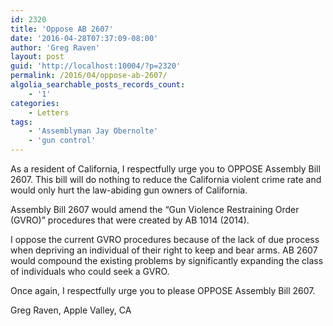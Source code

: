 ```yaml
---
id: 2320
title: 'Oppose AB 2607'
date: '2016-04-28T07:37:09-08:00'
author: 'Greg Raven'
layout: post
guid: 'http://localhost:10004/?p=2320'
permalink: /2016/04/oppose-ab-2607/
algolia_searchable_posts_records_count:
    - '1'
categories:
    - Letters
tags:
    - 'Assemblyman Jay Obernolte'
    - 'gun control'
---
```


As a resident of California, I respectfully urge you to OPPOSE Assembly Bill 2607. This bill will do nothing to reduce the California violent crime rate and would only hurt the law-abiding gun owners of California.

Assembly Bill 2607 would amend the “Gun Violence Restraining Order (GVRO)” procedures that were created by AB 1014 (2014).

I oppose the current GVRO procedures because of the lack of due process when depriving an individual of their right to keep and bear arms. AB 2607 would compound the existing problems by significantly expanding the class of individuals who could seek a GVRO.

Once again, I respectfully urge you to please OPPOSE Assembly Bill 2607.

Greg Raven, Apple Valley, CA